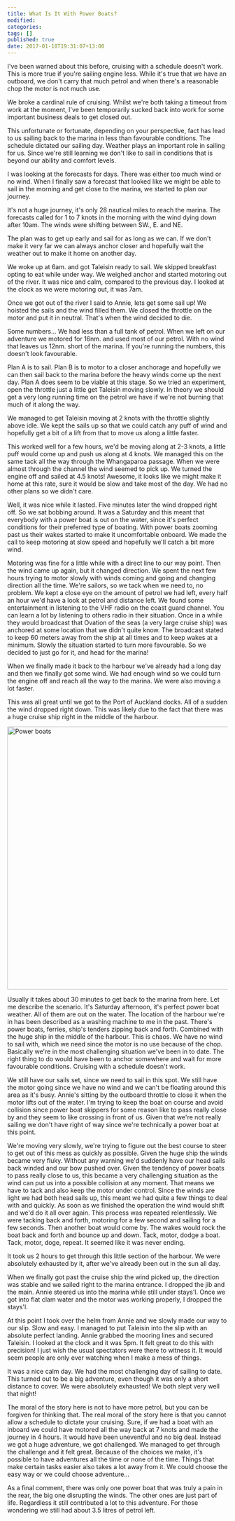 ```yaml
---
title: What Is It With Power Boats?
modified:
categories: 
tags: []
published: true
date: 2017-01-18T19:31:07+13:00
---
```


I've been warned about this before,  cruising with a schedule doesn't work. This
is more  true if you're  sailing engine  less. While it's  true that we  have an
outboard, we don't carry that much petrol and when there's a reasonable chop the
motor is not much use.

We broke a  cardinal rule of cruising.  Whilst we're both taking  a timeout from
work  at the  moment,  I've been  temporarily  sucked back  into  work for  some
important business deals to get closed out.

This unfortunate or  fortunate, depending on your perspective, fact  has lead to
us sailing back  to the marina in less than  favourable conditions. The schedule
dictated our  sailing day. Weather  plays an important  role in sailing  for us.
Since we're still  learning we don't like  to sail in conditions  that is beyond
our ability and comfort levels.

<!--more-->

I was looking  at the forecasts for days.  There was either too much  wind or no
wind. When I finally saw a forecast that looked like we might be able to sail in
the morning and get close to the marina, we started to plan our journey.

It's not a  huge journey, it's only  28 nautical miles to reach  the marina. The
forecasts called for 1 to 7 knots in  the morning with the wind dying down after
10am. The winds were shifting between SW., E. and NE.

The plan was to get up early and sail for as long as we can. If we don't make it
very far we can always anchor closer  and hopefully wait the weather out to make
it home on another day.

We woke up at  6am. and got Taleisin ready to sail.  We skipped breakfast opting
to eat while under way. We weighed anchor and started motoring out of the river.
It was nice and calm, compared to the  previous day. I looked at the clock as we
were motoring out, it was 7am.

Once we got out of the river I said  to Annie, lets get some sail up! We hoisted
the sails and the wind filled them. We  closed the throttle on the motor and put
it in neutral. That's when the wind decided to die.

Some numbers...  We had less  than a full  tank of petrol.  When we left  on our
adventure we motored  for 16nm. and used  most of our petrol. With  no wind that
leaves us 12nm. short of the marina. If you're running the numbers, this doesn't
look favourable.

Plan A is to sail. Plan B is to motor to a closer anchorage and hopefully we can
then sail back to the marina before the heavy winds come up the next day. Plan A
does  seem to  be viable  at this  stage. So  we tried  an experiment,  open the
throttle just  a little get  Taleisin moving slowly. In  theory we should  get a
very long running time  on the petrol we have if we're not  burning that much of
it along the way.

We managed to  get Taleisin moving at  2 knots with the  throttle slightly above
idle. We kept the sails up so that we could catch any puff of wind and hopefully
get a bit of a lift from that to move us along a little faster.

This worked well  for a few hours, we'd  be moving along at 2-3  knots, a little
puff would  come up and push  us along at 4  knots. We managed this  on the same
tack all  the way through the  Whangaparoa passage. When we  were almost through
the channel the wind  seemed to pick up. We turned the engine  off and sailed at
4.5 knots! Awesome,  it looks like we might  make it home at this  rate, sure it
would be slow and take most of the day. We had no other plans so we didn't care.

Well, it  was nice while  it lasted. Five minutes  later the wind  dropped right
off. So we sat  bobbing around. It was a Saturday and  this meant that everybody
with a power boat  is out on the water, since it's  perfect conditions for their
preferred type of boating. With power  boats zooming past us their wakes started
to make  it uncomfortable  onboard. We made  the call to  keep motoring  at slow
speed and hopefully we'll catch a bit more wind.

Motoring was fine for  a little while with a direct line to  our way point. Then
the wind came  up again, but it  changed direction. We spent the  next few hours
trying to  motor slowly with winds  coming and going and  changing direction all
the time. We're sailors, so we tack when we need to, no problem. We kept a close
eye on the amount of petrol we had left,  every half an hour we'd have a look at
petrol and  distance left. We found  some entertainment in listening  to the VHF
radio on  the coast guard channel.  You can learn  a lot by listening  to others
radio in their situation.  Once in a while they would  broadcast that Ovation of
the seas (a very large cruise ship) was anchored at some location that we didn't
quite know.  The broadcast stated to  keep 60 meters  away from the ship  at all
times and to keep wakes at a  minimum. Slowly the situation started to turn more
favourable. So we decided to just go for it, and head for the marina!

When we  finally made it back  to the harbour we've  already had a long  day and
then we finally  got some wind. We had  enough wind so we could  turn the engine
off and reach all the way to the marina. We were also moving a lot faster.

This was all great  until we got to the Port of Auckland  docks. All of a sudden
the wind dropped  right down. This was likely  due to the fact that  there was a
huge cruise ship right in the middle of the harbour.

<a data-flickr-embed="true"  href="https://www.flickr.com/photos/sdki/32260586401/" title="Power boats"><img src="https://c1.staticflickr.com/1/581/32260586401_35f461e942_c.jpg" width="800" height="600" alt="Power boats"></a><script async src="//embedr.flickr.com/assets/client-code.js" charset="utf-8"></script>

Usually it takes  about 30 minutes to get  back to the marina from  here. Let me
describe the scenario. It's Saturday afternoon, it's perfect power boat weather.
All of them are out on the water.  The location of the harbour we're in has been
described as a washing machine to me  in the past. There's power boats, ferries,
ship's tenders zipping back and forth. Combined with the huge ship in the middle
of the harbour. This is chaos. We have no wind to sail with, which we need since
the motor is no use because of the chop. Basically we're in the most challenging
situation we've been in to date. The right thing to do would have been to anchor
somewhere  and wait  for more  favourable conditions.  Cruising with  a schedule
doesn't work.

We still have our  sails set, since we need to sail in  this spot. We still have
the motor going since we have no wind  and we can't be floating around this area
as it's  busy. Annie's  sitting by the  outboard throttle to  close it  when the
motor lifts out  of the water. I'm trying  to keep the boat on  course and avoid
collision since power boat skippers for some reason like to pass really close by
and they  seem to  like crossing  in front of  us. Given  that we're  not really
sailing we don't have right of way  since we're technically a power boat at this
point.

We're moving very slowly, we're trying to figure out the best course to steer to
get out  of this  mess as  quickly as possible.  Given the  huge ship  the winds
became very  fluky. Without any warning  we'd suddenly have our  head sails back
winded and our bow pushed over. Given the tendency of power boats to pass really
close to  us, this became a  very challenging situation  as the wind can  put us
into a  possible collision at any  moment. That means  we have to tack  and also
keep the motor under  control. Since the winds are light we  had both head sails
up, this meant we had quite a few things to deal with and quickly. As soon as we
finished the operation the wind would shift  and we'd do it all over again. This
process was repeated relentlessly. We were  tacking back and forth, motoring for
a few second and sailing for a few seconds. Then another boat would come by. The
wakes would rock  the boat back and  forth and bounce up and  down. Tack, motor,
dodge a boat. Tack, motor, doge, repeat. It seemed like it was never ending.

It took us  2 hours to get through  this little section of the  harbour. We were
absolutely exhausted by it, after we've already been out in the sun all day.

When we finally got  past the cruise ship the wind picked  up, the direction was
stable and  we sailed right to  the marina entrance.  I dropped the jib  and the
main. Annie steered  us into the marina  while still under stays'l.  Once we got
into flat clam water and the motor was working properly, I dropped the stays'l.

At this point I took over the helm from  Annie and we slowly made our way to our
slip. Slow and  easy. I managed to  put Taleisin into the slip  with an absolute
perfect landing. Annie grabbed the mooring  lines and secured Taleisin. I looked
at the clock  and it was 5pm. It  felt great to do this with  precision! I just
wish the  usual spectators were  there to witness it.  It would seem  people are
only ever watching when I make a mess of things.

It was a nice calm day. We had the most challenging day of sailing to date. This
turned out to  be a big adventure, even  though it was only a  short distance to
cover. We were absolutely exhausted! We both slept very well that night!

The moral of the story here is not  to have more petrol, but you can be forgiven
for thinking that. The  real moral of the story here is that  you cannot allow a
schedule to  dictate your cruising. Sure,  if we had  a boat with an  inboard we
could have motored all the way back at  7 knots and made the journey in 4 hours.
It would have been uneventful and no  big deal. Instead we got a huge adventure,
we got challenged.  We managed to get  through the challenge and  it felt great.
Because of the choices we make, it's possible to have adventures all the time or
none of the  time. Things that make  certain tasks easier also takes  a lot away
from it. We could choose the easy way or we could choose adventure...

As a final comment,  there was only one power boat that was  truly a pain in the
rear, the big  one disrupting the winds.  The other ones are just  part of life.
Regardless it still contributed a lot to this adventure. For those wondering we
still had about 3.5 litres of petrol left.
